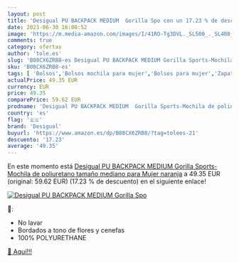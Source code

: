 ```yaml
---
layout: post
title: 'Desigual PU BACKPACK MEDIUM  Gorilla Spo con un 17.23 % de descuento'
date: 2021-06-30 16:00:52
image: 'https://m.media-amazon.com/images/I/41RO-Tg3DVL._SL500_._SL400_.jpg'
comments: true
category: ofertas
author: 'tole.es'
slug: 'B08CX6ZRB8-es Desigual PU BACKPACK MEDIUM Gorilla Sports-Mochila de...'
sku: 'B08CX6ZRB8-es'
tags: [ 'Bolsos','Bolsos mochila para mujer','Bolsos para mujer','Zapatos y complementos','backpack','desigual', ]
actualPrice: 49.35 EUR
currency: EUR
price: 49.35
comparePrice: 59.62 EUR
prodname: 'Desigual PU BACKPACK MEDIUM  Gorilla Sports-Mochila de poliuretano  tamaño mediano  para Mujer  naranja'
country: 'es'
flag: '🇪🇸'
brand: 'Desigual'
buyurl: 'https://www.amazon.es/dp/B08CX6ZRB8/?tag=tolees-21'
descuento: '17.23'
average: '49.35'
---
```


En este momento está [Desigual PU BACKPACK MEDIUM  Gorilla Sports-Mochila de poliuretano  tamaño mediano  para Mujer  naranja](https://www.amazon.es/dp/B08CX6ZRB8/?tag=tolees-21) a 49.35 EUR (original: 59.62 EUR) (17.23 %  de descuento) en el siguiente enlace!

[![Desigual PU BACKPACK MEDIUM  Gorilla Spo](https://m.media-amazon.com/images/I/41RO-Tg3DVL._SL500_._SL400_.jpg)](https://www.amazon.es/dp/B08CX6ZRB8/?tag=tolees-21)

🔎:

- No lavar
- Bordados a tono de flores y cenefas
- 100% POLYURETHANE

[🛒 Aquí!!!](https://www.amazon.es/dp/B08CX6ZRB8/?tag=tolees-21)

